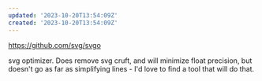 ```yaml
---
updated: '2023-10-20T13:54:09Z'
created: '2023-10-20T13:54:09Z'
---
```

https://github.com/svg/svgo

svg optimizer. Does remove svg cruft, and will minimize float precision, but doesn't go as far as simplifying lines - I'd love to find a tool that will do that.